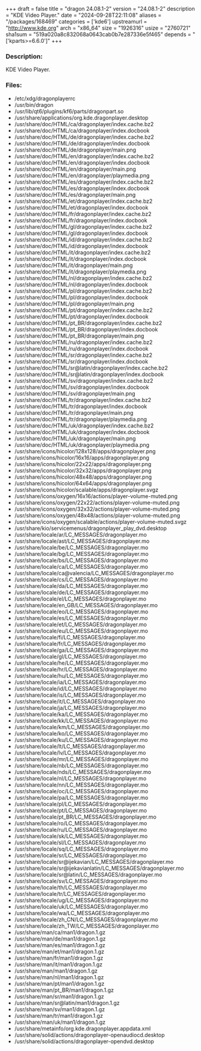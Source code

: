 +++
draft = false
title = "dragon 24.08.1-2"
version = "24.08.1-2"
description = "KDE Video Player."
date = "2024-09-28T22:11:08"
aliases = "/packages/168469"
categories = ['kde6']
upstreamurl = "http://www.kde.org"
arch = "x86_64"
size = "1926316"
usize = "2760721"
sha1sum = "519a020a8c832068a0643cab0b7e287336e5f465"
depends = "['kparts>=6.6.0']"
+++
### Description: 
KDE Video Player.

### Files: 
* /etc/xdg/dragonplayerrc
* /usr/bin/dragon
* /usr/lib/qt6/plugins/kf6/parts/dragonpart.so
* /usr/share/applications/org.kde.dragonplayer.desktop
* /usr/share/doc/HTML/ca/dragonplayer/index.cache.bz2
* /usr/share/doc/HTML/ca/dragonplayer/index.docbook
* /usr/share/doc/HTML/de/dragonplayer/index.cache.bz2
* /usr/share/doc/HTML/de/dragonplayer/index.docbook
* /usr/share/doc/HTML/de/dragonplayer/main.png
* /usr/share/doc/HTML/en/dragonplayer/index.cache.bz2
* /usr/share/doc/HTML/en/dragonplayer/index.docbook
* /usr/share/doc/HTML/en/dragonplayer/main.png
* /usr/share/doc/HTML/en/dragonplayer/playmedia.png
* /usr/share/doc/HTML/es/dragonplayer/index.cache.bz2
* /usr/share/doc/HTML/es/dragonplayer/index.docbook
* /usr/share/doc/HTML/es/dragonplayer/main.png
* /usr/share/doc/HTML/et/dragonplayer/index.cache.bz2
* /usr/share/doc/HTML/et/dragonplayer/index.docbook
* /usr/share/doc/HTML/fr/dragonplayer/index.cache.bz2
* /usr/share/doc/HTML/fr/dragonplayer/index.docbook
* /usr/share/doc/HTML/gl/dragonplayer/index.cache.bz2
* /usr/share/doc/HTML/gl/dragonplayer/index.docbook
* /usr/share/doc/HTML/id/dragonplayer/index.cache.bz2
* /usr/share/doc/HTML/id/dragonplayer/index.docbook
* /usr/share/doc/HTML/it/dragonplayer/index.cache.bz2
* /usr/share/doc/HTML/it/dragonplayer/index.docbook
* /usr/share/doc/HTML/it/dragonplayer/main.png
* /usr/share/doc/HTML/it/dragonplayer/playmedia.png
* /usr/share/doc/HTML/nl/dragonplayer/index.cache.bz2
* /usr/share/doc/HTML/nl/dragonplayer/index.docbook
* /usr/share/doc/HTML/pl/dragonplayer/index.cache.bz2
* /usr/share/doc/HTML/pl/dragonplayer/index.docbook
* /usr/share/doc/HTML/pl/dragonplayer/main.png
* /usr/share/doc/HTML/pt/dragonplayer/index.cache.bz2
* /usr/share/doc/HTML/pt/dragonplayer/index.docbook
* /usr/share/doc/HTML/pt_BR/dragonplayer/index.cache.bz2
* /usr/share/doc/HTML/pt_BR/dragonplayer/index.docbook
* /usr/share/doc/HTML/pt_BR/dragonplayer/main.png
* /usr/share/doc/HTML/ru/dragonplayer/index.cache.bz2
* /usr/share/doc/HTML/ru/dragonplayer/index.docbook
* /usr/share/doc/HTML/sr/dragonplayer/index.cache.bz2
* /usr/share/doc/HTML/sr/dragonplayer/index.docbook
* /usr/share/doc/HTML/sr@latin/dragonplayer/index.cache.bz2
* /usr/share/doc/HTML/sr@latin/dragonplayer/index.docbook
* /usr/share/doc/HTML/sv/dragonplayer/index.cache.bz2
* /usr/share/doc/HTML/sv/dragonplayer/index.docbook
* /usr/share/doc/HTML/sv/dragonplayer/main.png
* /usr/share/doc/HTML/tr/dragonplayer/index.cache.bz2
* /usr/share/doc/HTML/tr/dragonplayer/index.docbook
* /usr/share/doc/HTML/tr/dragonplayer/main.png
* /usr/share/doc/HTML/tr/dragonplayer/playmedia.png
* /usr/share/doc/HTML/uk/dragonplayer/index.cache.bz2
* /usr/share/doc/HTML/uk/dragonplayer/index.docbook
* /usr/share/doc/HTML/uk/dragonplayer/main.png
* /usr/share/doc/HTML/uk/dragonplayer/playmedia.png
* /usr/share/icons/hicolor/128x128/apps/dragonplayer.png
* /usr/share/icons/hicolor/16x16/apps/dragonplayer.png
* /usr/share/icons/hicolor/22x22/apps/dragonplayer.png
* /usr/share/icons/hicolor/32x32/apps/dragonplayer.png
* /usr/share/icons/hicolor/48x48/apps/dragonplayer.png
* /usr/share/icons/hicolor/64x64/apps/dragonplayer.png
* /usr/share/icons/hicolor/scalable/apps/dragonplayer.svgz
* /usr/share/icons/oxygen/16x16/actions/player-volume-muted.png
* /usr/share/icons/oxygen/22x22/actions/player-volume-muted.png
* /usr/share/icons/oxygen/32x32/actions/player-volume-muted.png
* /usr/share/icons/oxygen/48x48/actions/player-volume-muted.png
* /usr/share/icons/oxygen/scalable/actions/player-volume-muted.svgz
* /usr/share/kio/servicemenus/dragonplayer_play_dvd.desktop
* /usr/share/locale/ar/LC_MESSAGES/dragonplayer.mo
* /usr/share/locale/ast/LC_MESSAGES/dragonplayer.mo
* /usr/share/locale/be/LC_MESSAGES/dragonplayer.mo
* /usr/share/locale/bg/LC_MESSAGES/dragonplayer.mo
* /usr/share/locale/bs/LC_MESSAGES/dragonplayer.mo
* /usr/share/locale/ca/LC_MESSAGES/dragonplayer.mo
* /usr/share/locale/ca@valencia/LC_MESSAGES/dragonplayer.mo
* /usr/share/locale/cs/LC_MESSAGES/dragonplayer.mo
* /usr/share/locale/da/LC_MESSAGES/dragonplayer.mo
* /usr/share/locale/de/LC_MESSAGES/dragonplayer.mo
* /usr/share/locale/el/LC_MESSAGES/dragonplayer.mo
* /usr/share/locale/en_GB/LC_MESSAGES/dragonplayer.mo
* /usr/share/locale/eo/LC_MESSAGES/dragonplayer.mo
* /usr/share/locale/es/LC_MESSAGES/dragonplayer.mo
* /usr/share/locale/et/LC_MESSAGES/dragonplayer.mo
* /usr/share/locale/eu/LC_MESSAGES/dragonplayer.mo
* /usr/share/locale/fi/LC_MESSAGES/dragonplayer.mo
* /usr/share/locale/fr/LC_MESSAGES/dragonplayer.mo
* /usr/share/locale/ga/LC_MESSAGES/dragonplayer.mo
* /usr/share/locale/gl/LC_MESSAGES/dragonplayer.mo
* /usr/share/locale/he/LC_MESSAGES/dragonplayer.mo
* /usr/share/locale/hr/LC_MESSAGES/dragonplayer.mo
* /usr/share/locale/hu/LC_MESSAGES/dragonplayer.mo
* /usr/share/locale/ia/LC_MESSAGES/dragonplayer.mo
* /usr/share/locale/id/LC_MESSAGES/dragonplayer.mo
* /usr/share/locale/is/LC_MESSAGES/dragonplayer.mo
* /usr/share/locale/it/LC_MESSAGES/dragonplayer.mo
* /usr/share/locale/ja/LC_MESSAGES/dragonplayer.mo
* /usr/share/locale/ka/LC_MESSAGES/dragonplayer.mo
* /usr/share/locale/kk/LC_MESSAGES/dragonplayer.mo
* /usr/share/locale/km/LC_MESSAGES/dragonplayer.mo
* /usr/share/locale/ko/LC_MESSAGES/dragonplayer.mo
* /usr/share/locale/ku/LC_MESSAGES/dragonplayer.mo
* /usr/share/locale/lt/LC_MESSAGES/dragonplayer.mo
* /usr/share/locale/lv/LC_MESSAGES/dragonplayer.mo
* /usr/share/locale/mr/LC_MESSAGES/dragonplayer.mo
* /usr/share/locale/nb/LC_MESSAGES/dragonplayer.mo
* /usr/share/locale/nds/LC_MESSAGES/dragonplayer.mo
* /usr/share/locale/nl/LC_MESSAGES/dragonplayer.mo
* /usr/share/locale/nn/LC_MESSAGES/dragonplayer.mo
* /usr/share/locale/oc/LC_MESSAGES/dragonplayer.mo
* /usr/share/locale/pa/LC_MESSAGES/dragonplayer.mo
* /usr/share/locale/pl/LC_MESSAGES/dragonplayer.mo
* /usr/share/locale/pt/LC_MESSAGES/dragonplayer.mo
* /usr/share/locale/pt_BR/LC_MESSAGES/dragonplayer.mo
* /usr/share/locale/ro/LC_MESSAGES/dragonplayer.mo
* /usr/share/locale/ru/LC_MESSAGES/dragonplayer.mo
* /usr/share/locale/sk/LC_MESSAGES/dragonplayer.mo
* /usr/share/locale/sl/LC_MESSAGES/dragonplayer.mo
* /usr/share/locale/sq/LC_MESSAGES/dragonplayer.mo
* /usr/share/locale/sr/LC_MESSAGES/dragonplayer.mo
* /usr/share/locale/sr@ijekavian/LC_MESSAGES/dragonplayer.mo
* /usr/share/locale/sr@ijekavianlatin/LC_MESSAGES/dragonplayer.mo
* /usr/share/locale/sr@latin/LC_MESSAGES/dragonplayer.mo
* /usr/share/locale/sv/LC_MESSAGES/dragonplayer.mo
* /usr/share/locale/th/LC_MESSAGES/dragonplayer.mo
* /usr/share/locale/tr/LC_MESSAGES/dragonplayer.mo
* /usr/share/locale/ug/LC_MESSAGES/dragonplayer.mo
* /usr/share/locale/uk/LC_MESSAGES/dragonplayer.mo
* /usr/share/locale/wa/LC_MESSAGES/dragonplayer.mo
* /usr/share/locale/zh_CN/LC_MESSAGES/dragonplayer.mo
* /usr/share/locale/zh_TW/LC_MESSAGES/dragonplayer.mo
* /usr/share/man/ca/man1/dragon.1.gz
* /usr/share/man/de/man1/dragon.1.gz
* /usr/share/man/es/man1/dragon.1.gz
* /usr/share/man/et/man1/dragon.1.gz
* /usr/share/man/fr/man1/dragon.1.gz
* /usr/share/man/it/man1/dragon.1.gz
* /usr/share/man/man1/dragon.1.gz
* /usr/share/man/nl/man1/dragon.1.gz
* /usr/share/man/pt/man1/dragon.1.gz
* /usr/share/man/pt_BR/man1/dragon.1.gz
* /usr/share/man/sr/man1/dragon.1.gz
* /usr/share/man/sr@latin/man1/dragon.1.gz
* /usr/share/man/sv/man1/dragon.1.gz
* /usr/share/man/tr/man1/dragon.1.gz
* /usr/share/man/uk/man1/dragon.1.gz
* /usr/share/metainfo/org.kde.dragonplayer.appdata.xml
* /usr/share/solid/actions/dragonplayer-openaudiocd.desktop
* /usr/share/solid/actions/dragonplayer-opendvd.desktop
